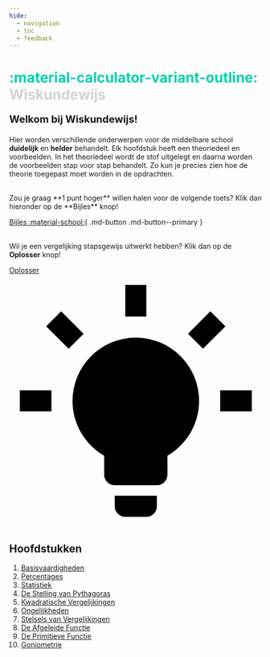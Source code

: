 ```yaml
---
hide:
  - navigation
  - toc
  - feedback
---
```


# **<span style="color: #00d1ae;">:material-calculator-variant-outline:</span>** **<span style="color: #D3D3D3;">Wiskundewijs</span>**

**<p style="text-align: left;font-size:20px;">Welkom bij Wiskundewijs!</p>**

Hier worden verschillende onderwerpen voor de middelbare school **duidelijk** en **helder** behandelt. Elk hoofdstuk heeft een theoriedeel en voorbeelden. In het theoriedeel wordt de stof uitgelegt en daarna worden de voorbeelden stap voor stap behandelt. Zo kun je precies zien hoe de theorie toegepast moet worden in de opdrachten.

<br>
Zou je graag **1 punt hoger** willen halen voor de volgende toets? Klik dan hieronder op de **Bijles** knop!

[Bijles :material-school:](bijles.md){ .md-button .md-button--primary } <br><br>

Wil je een vergelijking stapsgewijs uitwerkt hebben? Klik dan op de **Oplosser** knop!
<p><a class="md-button md-button--primary" href="oplosser/">Oplosser <span class="twemoji"><svg xmlns="http://www.w3.org/2000/svg" viewBox="0 0 24 24"><path d="M12 6a6 6 0 0 1 6 6c0 2.22-1.21 4.16-3 5.2V19a1 1 0 0 1-1 1h-4a1 1 0 0 1-1-1v-1.8c-1.79-1.04-3-2.98-3-5.2a6 6 0 0 1 6-6m2 15v1a1 1 0 0 1-1 1h-2a1 1 0 0 1-1-1v-1h4m6-10h3v2h-3v-2M1 11h3v2H1v-2M13 1v3h-2V1h2M4.92 3.5l2.13 2.14-1.42 1.41L3.5 4.93 4.92 3.5m12.03 2.13 2.12-2.13 1.43 1.43-2.13 2.12-1.42-1.42Z"/></svg></span></a></p>


## Hoofdstukken
1. [Basisvaardigheden](basisvaardigheden.md)
2. [Percentages](percentages.md)
3. [Statistiek](statistiek.md)
4. [De Stelling van Pythagoras](pythagoras.md)
5. [Kwadratische Vergelijkingen](kwadratische_vergelijkingen.md)
6. [Ongelijkheden](ongelijkheden.md)
7. [Stelsels van Vergelijkingen](stelsels_van_vergelijkingen.md)
8. [De Afgeleide Functie](afgeleide.md)
9. [De Primitieve Functie](primitieve.md) <!-- 6. [Meetkunde](meetkunde.md) -->
10. [Goniometrie](goniometrie.md)
